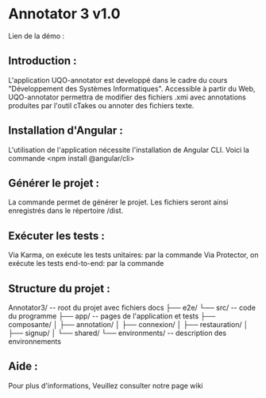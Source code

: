 # Annotator 3 v1.0

Lien de la démo :

## Introduction :
L'application UQO-annotator est developpé dans le cadre du cours "Développement des Systèmes Informatiques". 
Accessible à partir du Web, UQO-annotator permettra de modifier des fichiers .xmi avec annotations produites par l'outil cTakes ou annoter des fichiers texte.
## Installation d'Angular :
L'utilisation de l'application nécessite l'installation de Angular CLI. 
Voici la commande <npm install @angular/cli>
## Générer le projet :
La commande <ng build> permet de générer le projet. Les fichiers seront ainsi enregistrés dans le répertoire /dist.

## Exécuter les tests : 
Via Karma, on exécute les tests unitaires:
par la commande <ng test>
Via Protector, on exécute les tests end-to-end:
par la commande <ng e2e>

## Structure du projet : 

Annotator3/                   -- root du projet avec fichiers docs
├── e2e/
└── src/                      -- code du programme
    ├── app/                  -- pages de l'application et tests
    ├── composante/
    │ ├── annotation/
    │	├── connexion/
    │	├── restauration/
    │	├── signup/
    │	└── shared/
    └── environments/         -- description des environnements

## Aide :
Pour plus d'informations, Veuillez consulter notre page wiki
